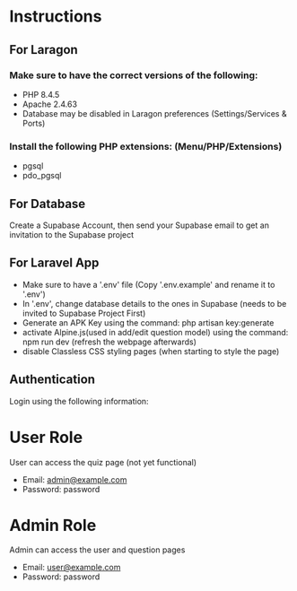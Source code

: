 # Instructions

## For Laragon

### Make sure to have the correct versions of the following:

-   PHP 8.4.5
-   Apache 2.4.63
-   Database may be disabled in Laragon preferences (Settings/Services & Ports)

### Install the following PHP extensions: (Menu/PHP/Extensions)

-   pgsql
-   pdo_pgsql

## For Database

Create a Supabase Account, then send your Supabase email to get an invitation to the Supabase project

## For Laravel App

-   Make sure to have a '.env' file (Copy '.env.example' and rename it to '.env')
-   In '.env', change database details to the ones in Supabase (needs to be invited to Supabase Project First)
-   Generate an APK Key using the command: php artisan key:generate
-   activate Alpine.js(used in add/edit question model) using the command: npm run dev (refresh the webpage afterwards)
-   disable Classless CSS styling pages (when starting to style the page)

## Authentication

Login using the following information:

# User Role

User can access the quiz page (not yet functional)

-   Email: admin@example.com
-   Password: password

# Admin Role

Admin can access the user and question pages

-   Email: user@example.com
-   Password: password
